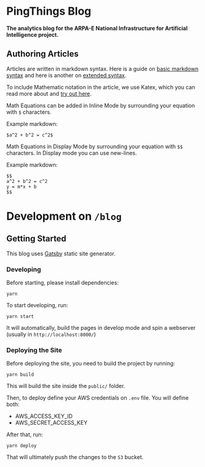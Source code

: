 # PingThings Blog

**The analytics blog for the ARPA-E National Infrastructure for Artificial Intelligence project.**

## Authoring Articles

Articles are written in markdown syntax. Here is a guide on [basic markdown syntax](https://www.markdownguide.org/basic-syntax) and here is another on [extended syntax](https://www.markdownguide.org/extended-syntax).

To include Mathematic notation in the article, we use Katex, which you can read more about and [try out here](https://katex.org/#demo). 

Math Equations can be added in Inline Mode by surrounding your equation with `$` characters.

Example markdown:
```
$a^2 + b^2 = c^2$
```

Math Equations in Display Mode by surrounding your equation with `$$` characters. In Display mode you can use new-lines.

Example markdown:
```
$$
a^2 + b^2 = c^2
y = m*x + b
$$
```

# Development on `/blog`

## Getting Started

This blog uses [Gatsby](https://www.gatsbyjs.org/) static site generator.

### Developing

Before starting, please install dependencies:

```
yarn
```

To start developing, run:

```
yarn start
```

It will automatically, build the pages in develop mode and spin a webserver (usually in `http://localhost:8000/`)


### Deploying the Site

Before deploying the site, you need to build the project by running:

```
yarn build
```

This will build the site inside the `public/` folder.

Then, to deploy define your AWS credentials on `.env` file. You will define both:
- AWS_ACCESS_KEY_ID
- AWS_SECRET_ACCESS_KEY

After that, run:

```
yarn deploy
```

That will ultimately push the changes to the `S3` bucket.
